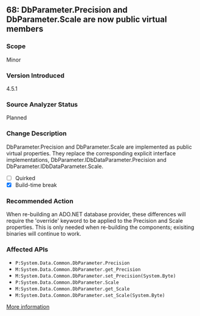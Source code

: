 ## 68: DbParameter.Precision and DbParameter.Scale are now public virtual members

### Scope
Minor

### Version Introduced
4.5.1

### Source Analyzer Status
Planned

### Change Description
 DbParameter.Precision and DbParameter.Scale are implemented as public virtual properties. They replace the corresponding explicit interface implementations, DbParameter.IDbDataParameter.Precision and DbParameter.IDbDataParameter.Scale.

- [ ] Quirked
- [x] Build-time break

### Recommended Action
When re-building an ADO.NET database provider, these differences will require the 'override' keyword to be applied to the Precision and Scale properties. This is only needed when re-building the components; exisiting binaries will continue to work.

### Affected APIs
* `P:System.Data.Common.DbParameter.Precision`
* `M:System.Data.Common.DbParameter.get_Precision`
* `M:System.Data.Common.DbParameter.set_Precision(System.Byte)`
* `P:System.Data.Common.DbParameter.Scale`
* `M:System.Data.Common.DbParameter.get_Scale`
* `M:System.Data.Common.DbParameter.set_Scale(System.Byte)`

[More information](https://msdn.microsoft.com/en-us/library/dn458356(v=vs.110).aspx#ADO)

